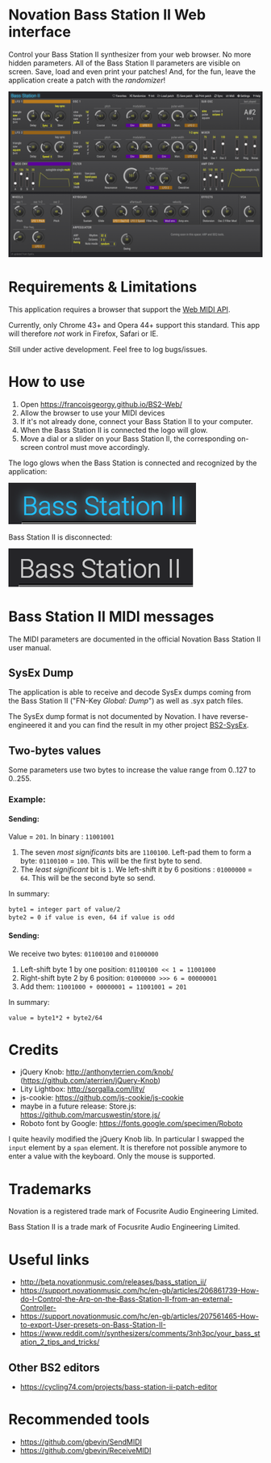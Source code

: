 # Novation Bass Station II Web interface

Control your Bass Station II synthesizer from your web browser. 
No more hidden parameters. All of the Bass Station II parameters are visible on screen.
Save, load and even print your patches!
And, for the fun, leave the application create a patch with the _randomizer_!

![screenshot](/images/BS2-Web_v2.0.0.png "screenshot of current version running in Chrome")

# Requirements &amp; Limitations

This application requires a browser that support the [Web MIDI API](http://webaudio.github.io/web-midi-api/).

Currently, only Chrome 43+ and Opera 44+ support this standard. This app will therefore _not_ work in Firefox, Safari or IE. 

Still under active development. Feel free to log bugs/issues.


# How to use

1. Open https://francoisgeorgy.github.io/BS2-Web/
2. Allow the browser to use your MIDI devices
3. If it's not already done, connect your Bass Station II to your computer.
4. When the Bass Station II is connected the logo will glow. 
5. Move a dial or a slider on your Bass Station II, the corresponding on-screen control must move accordingly.

The logo glows when the Bass Station is connected and recognized by the application:

![connected](/images/BS2-Web-connected.png "Bass Station II connected")

Bass Station II is disconnected:

![disconnected](/images/BS2-Web-disconnected.png "Bass Station II disconnected")

# Bass Station II MIDI messages

The MIDI parameters are documented in the official Novation Bass Station II user manual. 

## SysEx Dump

The application is able to receive and decode SysEx dumps coming from the Bass Station II ("FN-Key _Global: Dump_") as well as .syx patch files.

The SysEx dump format is not documented by Novation. I have reverse-engineered it and you can find the result
 in my other project [BS2-SysEx](https://github.com/francoisgeorgy/BS2-SysEx).

## Two-bytes values

Some parameters use two bytes to increase the value range from 0..127 to 0..255. 

### Example:

#### Sending:

Value = `201`. In binary : `11001001`

1. The seven _most significants_ bits are `1100100`. Left-pad them to form a byte: `01100100` = `100`. This will be the first byte to send.
2. The _least significant_ bit is `1`. We left-shift it by 6 positions : `01000000` = `64`. This will be the second byte so send.

In summary:

    byte1 = integer part of value/2
    byte2 = 0 if value is even, 64 if value is odd

#### Sending:

We receive two bytes: `01100100` and `01000000`

1. Left-shift byte 1 by one position: `01100100 << 1 = 11001000`
2. Right-shift byte 2 by 6 position:  `01000000 >>> 6 = 00000001`
3. Add them: `11001000 + 00000001 = 11001001 = 201`

In summary:

    value = byte1*2 + byte2/64

# Credits

- jQuery Knob: http://anthonyterrien.com/knob/ (https://github.com/aterrien/jQuery-Knob)
- Lity Lightbox: http://sorgalla.com/lity/
- js-cookie: https://github.com/js-cookie/js-cookie
- maybe in a future release: Store.js: https://github.com/marcuswestin/store.js/
- Roboto font by Google: https://fonts.google.com/specimen/Roboto

I quite heavily modified the jQuery Knob lib. In particular I swapped the `input` element by a `span` element. It is therefore
not possible anymore to enter a value with the keyboard. Only the mouse is supported. 

# Trademarks

Novation is a registered trade mark of Focusrite Audio Engineering Limited.

Bass Station II is a trade mark of Focusrite Audio Engineering Limited.

# Useful links

- http://beta.novationmusic.com/releases/bass_station_ii/
- https://support.novationmusic.com/hc/en-gb/articles/206861739-How-do-I-Control-the-Arp-on-the-Bass-Station-II-from-an-external-Controller-
- https://support.novationmusic.com/hc/en-gb/articles/207561465-How-to-export-User-presets-on-Bass-Station-II-
- https://www.reddit.com/r/synthesizers/comments/3nh3pc/your_bass_station_2_tips_and_tricks/

## Other BS2 editors

- https://cycling74.com/projects/bass-station-ii-patch-editor


# Recommended tools

- https://github.com/gbevin/SendMIDI
- https://github.com/gbevin/ReceiveMIDI

